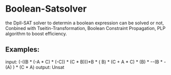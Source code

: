 # Boolean-Satsolver
the Dpll-SAT solver to determin a boolean expression can be solved or not, Conbined with Tseitin-Transformation, Boolean Constraint Propagation, PLP algorithm to boost efficiency.

## Examples:
input:  (-((B * (-A * C) * (-C)) * (C * B)))*B * ( B) * (C + A * C) * (B) * --(B * -(A) ) * (C * A)
output:  Unsat
